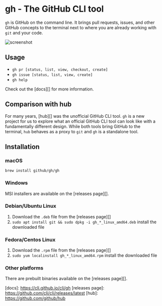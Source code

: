 # gh - The GitHub CLI tool

`gh` is GitHub on the command line. It brings pull requests, issues, and other GitHub concepts to
the terminal next to where you are already working with `git` and your code.

![screenshot](https://user-images.githubusercontent.com/98482/73207890-1b7f6180-410b-11ea-9c75-d20c436eba71.png)

## Usage

- `gh pr [status, list, view, checkout, create]`
- `gh issue [status, list, view, create]`
- `gh help`

Check out the [docs][] for more information.


## Comparison with hub

For many years, [hub][] was the unofficial GitHub CLI tool. `gh` is a new project for us to explore
what an official GitHub CLI tool can look like with a fundamentally different design. While both
tools bring GitHub to the terminal, `hub` behaves as a proxy to `git` and `gh` is a standalone
tool.


## Installation

### macOS

`brew install github/gh/gh`

### Windows

MSI installers are available on the [releases page][].

### Debian/Ubuntu Linux

1. Download the `.deb` file from the [releases page][]
2. `sudo apt install git && sudo dpkg -i gh_*_linux_amd64.deb`  install the downloaded file

### Fedora/Centos Linux

1. Download the `.rpm` file from the [releases page][]
2. `sudo yum localinstall gh_*_linux_amd64.rpm` install the downloaded file

### Other platforms

There are prebuilt binaries available on the [releases page][].


[docs]: https://cli.github.io/cli/gh <!-- TODO eventually we'll have https://cli.github.com/manual -->
[releases page]: https://github.com/cli/cli/releases/latest
[hub]: https://github.com/github/hub

